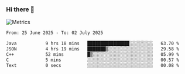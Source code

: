 ### Hi there 👋

![Metrics](https://github.com/radoapx/radoapx/blob/main/github-metrics.svg)

<!--START_SECTION:waka-->

```txt
From: 25 June 2025 - To: 02 July 2025

Java           9 hrs 18 mins   ████████████████░░░░░░░░░   63.70 %
JSON           4 hrs 19 mins   ███████▒░░░░░░░░░░░░░░░░░   29.58 %
C++            52 mins         █▒░░░░░░░░░░░░░░░░░░░░░░░   05.99 %
C              5 mins          ░░░░░░░░░░░░░░░░░░░░░░░░░   00.57 %
Text           0 secs          ░░░░░░░░░░░░░░░░░░░░░░░░░   00.08 %
```

<!--END_SECTION:waka-->

<!--
**radoapx/radoapx** is a ✨ _special_ ✨ repository because its `README.md` (this file) appears on your GitHub profile.

Here are some ideas to get you started:

- 🔭 I’m currently working on ...
- 🌱 I’m currently learning ...
- 👯 I’m looking to collaborate on ...
- 🤔 I’m looking for help with ...
- 💬 Ask me about ...
- 📫 How to reach me: ...
- 😄 Pronouns: ...
- ⚡ Fun fact: ...
-->
